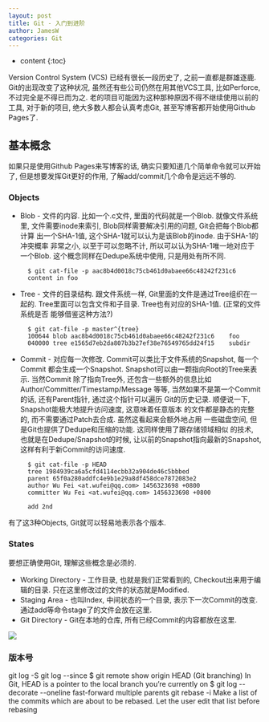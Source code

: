 ```yaml
---
layout: post
title: Git - 入门到进阶
author: JamesW
categories: Git
---
```


* content 
{:toc}

Version Control System (VCS) 已经有很长一段历史了, 之前一直都是群雄逐鹿.
Git的出现改变了这种状况, 虽然还有些公司仍然在用其他VCS工具, 比如Perforce,
不过完全是不得已而为之. 老的项目可能因为这种那种原因不得不继续使用以前的工具,
对于新的项目, 绝大多数人都会认真考虑Git, 甚至写博客都开始使用Github Pages了.

## 基本概念

如果只是使用Github Pages来写博客的话, 确实只要知道几个简单命令就可以开始了,
但是想要发挥Git更好的作用, 了解add/commit几个命令是远远不够的.

### Objects

* Blob - 文件的内容. 比如一个.c文件, 里面的代码就是一个Blob. 就像文件系统里,
	文件需要inode来索引, Blob同样需要解决引用的问题, Git会把每个Blob都计算
	出一个SHA-1值, 这个SHA-1就可以认为是该Blob的inode. 由于SHA-1的冲突概率
	非常之小, 以至于可以忽略不计, 所以可以认为SHA-1唯一地对应于一个Blob.
	这个概念同样在Dedupe系统中使用, 只是用处有所不同.

		$ git cat-file -p aac8b4d0018c75cb461d0abaee66c48242f231c6
		content in foo

* Tree - 文件的目录结构. 跟文件系统一样, Git里面的文件是通过Tree组织在一起的.
	Tree里面可以包含文件和子目录. Tree也有对应的SHA-1值. (正常的文件系统是否
	能够借鉴这种方法?)

		$ git cat-file -p master^{tree} 
		100644 blob aac8b4d0018c75cb461d0abaee66c48242f231c6    foo
		040000 tree e1565d7eb2da807b3b27ef38e76549765dd24f15    subdir


* Commit - 对应每一次修改. Commit可以类比于文件系统的Snapshot, 每一个Commit
	都会生成一个Snapshot. Snapshot可以由一颗指向Root的Tree来表示. 当然Commit
	除了指向Tree外, 还包含一些额外的信息比如Author/Committer/Timestamp/Message
	等等, 当然如果不是第一个Commit的话, 还有Parent指针, 通过这个指针可以遍历
	Git的历史记录. 顺便说一下, Snapshot能极大地提升访问速度, 这意味着任意版本
	的文件都是静态的完整的, 而不需要通过Patch去合成. 虽然这看起来会额外地占用
	一些磁盘空间, 但是Git也提供了Dedupe和压缩的功能. 这同样使用了跟存储领域相似
	的技术, 也就是在Dedupe/Snapshot的时候, 让以前的Snapshot指向最新的Snapshot,
	这样有利于新Commit的访问速度.

		$ git cat-file -p HEAD
		tree 1984939ca6a5cfd4114ecbb32a904de46c5bbbed
		parent 65f0a280addfc4e9b1e29a8df458dce7872083e2
		author Wu Fei <at.wufei@qq.com> 1456323698 +0800
		committer Wu Fei <at.wufei@qq.com> 1456323698 +0800

		add 2nd

有了这3种Objects, Git就可以轻易地表示各个版本.

### States

要想正确使用Git, 理解这些概念是必须的.

* Working Directory - 工作目录, 也就是我们正常看到的, Checkout出来用于编辑的目录.
	只在这里修改过的文件的状态就是Modified.
* Staging Area - 也叫Index, 中间状态的一个目录, 表示下一次Commit的改变.
	通过add等命令stage了的文件会放在这里.
* Git Directory - Git在本地的仓库, 所有已经Commit的内容都放在这里.

![](https://github.com/progit/progit2/blob/master/book/02-git-basics/images/lifecycle.png?raw=true)

### 版本号

git log -S
git log --since
$ git remote show origin
HEAD (Git branching)
In Git, HEAD is a pointer to the local branch you’re currently on
$ git log --decorate --oneline
fast-forward
multiple parents
git rebase -i Make a list of the commits which are about to be rebased. Let the user edit that list before rebasing

